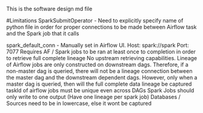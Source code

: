 This is the software design md file

#Limitations
SparkSubmitOperator - Need to explicitly specify name of python file in order for proper connections to be made between Airflow task and the Spark job that it calls

spark_default_conn - Manually set in Airflow UI. Host: spark://spark Port: 7077
Requires AF / Spark jobs to be ran at least once to completion in order to retrieve full complete lineage
No upstream retrieving capabilities. Lineage of Airflow jobs are only constructed on downstream dags. Therefore, if a non-master dag is queried, there will not be a lineage connection between the master dag and the downstream dependent dags. However, only when a master dag is queried, then will the full complete data lineage be captured
taskId of airflow jobs must be unique even across DAGs
Spark Jobs should only write to one output (Have one lineage per spark job)
Databases / Sources need to be in lowercase, else it wont be captured
